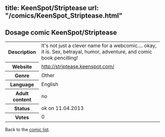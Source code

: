 title: KeenSpot/Striptease
url: "/comics/KeenSpot_Striptease.html"
---
Dosage comic KeenSpot/Striptease
-----------------------------------------

<table class="comicinfo">
<tr>
<th>Description</th><td>It's not just a clever name for a webcomic.... okay, it is. Sex, betrayal, humor, adventure, and comic book pencilling!</td>
</tr>
<tr>
<th>Website</th><td><a href="http://striptease.keenspot.com/">http://striptease.keenspot.com/</a></td>
</tr>
<tr>
<th>Genre</th><td>Other</td>
</tr>
<tr>
<th>Language</th><td>English</td>
</tr>
<tr>
<th>Adult content</th><td>no</td>
</tr>
<tr>
<th>Status</th><td>ok on 11.04.2013</td>
</tr>
<tr>
<th>Votes</th><td>0</div></td>
</tr>
</table>

Back to the [comic list](../comic-index.html).
